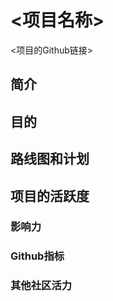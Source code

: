 # <项目名称>
<!-- 合适的项目名称（非暴力、色情、歧视，符合相关国家法规规定）-->
<项目的Github链接>
<!-- 如果项目主要的托管平台不是Github，需要在Github.com建立mirror镜像，并提供链接 -->
<!-- 项目内容的要求
- 开源许可证License：Apache 2.0或兼容协议
- 完整的Readme
- 贡献流程Contribution guideline
- 持续集成（文档类项目除外）
- commit需要有sign-off
-->

## 简介
<!-- 请用不多于50字的简介来描述你的项目 -->

## 目的
<!-- 相比于其他项目，这个项目不同之处在哪？ -->
<!-- 解决了什么痛点？-->
<!-- 是否开辟了具有前瞻性和预见性的领域？或者有清晰明确的产出物？ -->

## 路线图和计划

## 项目的活跃度
### 影响力
<!-- 请尽可能提供项目被引用，参考的链接 -->
### Github指标
<!-- 在评审的过程中，评委会翻阅Github的硬性活跃度指标 -->
<!-- 包括clones，Fork，Stars，Issues，Discussions，维护者maintainers，来自贡献者的commits -->
### 其他社区活力
<!-- Github之外或者自身难以统计的数据，如其他社群（微信，RocketChat，新媒体，视频平台），讨论（微博，Twitter话题）等等 -->

